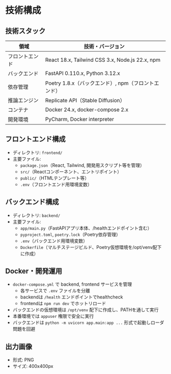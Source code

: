 # 技術構成

## 技術スタック

| 領域         | 技術・バージョン                                      |
|--------------|------------------------------------------------------|
| フロントエンド | React 18.x, Tailwind CSS 3.x, Node.js 22.x, npm     |
| バックエンド   | FastAPI 0.110.x, Python 3.12.x                      |
| 依存管理      | Poetry 1.8.x（バックエンド）, npm（フロントエンド）   |
| 推論エンジン   | Replicate API（Stable Diffusion）                    |
| コンテナ      | Docker 24.x, docker-compose 2.x                      |
| 開発環境      | PyCharm, Docker interpreter                          |

## フロントエンド構成

- ディレクトリ: `frontend/`
- 主要ファイル:  
  - `package.json`（React, Tailwind, 開発用スクリプト等を管理）
  - `src/`（Reactコンポーネント、エントリポイント）
  - `public/`（HTMLテンプレート等）
  - `.env`（フロントエンド用環境変数）

## バックエンド構成

- ディレクトリ: `backend/`
- 主要ファイル:  
  - `app/main.py`（FastAPIアプリ本体、/healthエンドポイント含む）
  - `pyproject.toml`, `poetry.lock`（Poetry依存管理）
  - `.env`（バックエンド用環境変数）
  - `Dockerfile`（マルチステージビルド、Poetry仮想環境を/opt/venv配下に作成）

## Docker・開発運用

- `docker-compose.yml` で backend, frontend サービスを管理
  - 各サービスで `.env` ファイルを分離
  - backendは `/health` エンドポイントでhealthcheck
  - frontendは `npm run dev` でホットリロード
- バックエンドの仮想環境は `/opt/venv` 配下に作成し、PATHを通して実行
- 本番環境では `appuser` 権限で安全に実行
- バックエンドは `python -m uvicorn app.main:app ...` 形式で起動しローダ問題を回避

## 出力画像

- 形式: PNG
- サイズ: 400x400px

